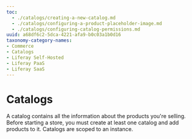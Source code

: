 ```yaml
---
toc:
  - ./catalogs/creating-a-new-catalog.md
  - ./catalogs/configuring-a-product-placeholder-image.md
  - ./catalogs/configuring-catalog-permissions.md
uuid: a68df6c2-5dca-4221-afa9-b0c03a1b0d16
taxonomy-category-names:
- Commerce
- Catalogs
- Liferay Self-Hosted
- Liferay PaaS
- Liferay SaaS
---
```


# Catalogs

A catalog contains all the information about the products you're selling. Before starting a store, you must create at least one catalog and add products to it. Catalogs are scoped to an instance. 
